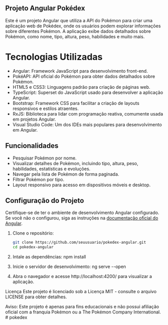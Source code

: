 ## Projeto Angular Pokédex

Este é um projeto Angular que utiliza a API do Pokémon para criar uma aplicação web de Pokédex, onde os usuários podem explorar informações sobre diferentes Pokémon. A aplicação exibe dados detalhados sobre Pokémon, como nome, tipo, altura, peso, habilidades e muito mais.

# Tecnologias Utilizadas

- Angular: Framework JavaScript para desenvolvimento front-end.
- PokéAPI: API oficial do Pokémon para obter dados detalhados sobre Pokémon.
- HTML5 e CSS3: Linguagens padrão para criação de páginas web.
- TypeScript: Superset do JavaScript usado para desenvolver a aplicação Angular.
- Bootstrap: Framework CSS para facilitar a criação de layouts responsivos e estilos atraentes.
- RxJS: Biblioteca para lidar com programação reativa, comumente usada em projetos Angular.
- Visual Studio Code: Um dos IDEs mais populares para desenvolvimento em Angular.

## Funcionalidades

- Pesquisar Pokémon por nome.
- Visualizar detalhes de Pokémon, incluindo tipo, altura, peso, habilidades, estatísticas e evoluções.
- Navegar pela lista de Pokémon de forma paginada.
- Filtrar Pokémon por tipo.
- Layout responsivo para acesso em dispositivos móveis e desktop.

## Configuração do Projeto

Certifique-se de ter o ambiente de desenvolvimento Angular configurado. Se você não o configurou, siga as instruções na [documentação oficial do Angular](https://angular.io/guide/setup-local).

1. Clone o repositório:

   ```bash
   git clone https://github.com/seuusuario/pokedex-angular.git
   cd pokedex-angular

2. Intale as dependências:
npm install

3. Inicie o servidor de desenvolvimento:
ng serve --open

4. Abra o navegador e acesse http://localhost:4200/ para visualizar a aplicação.


Licença
Este projeto é licenciado sob a Licença MIT - consulte o arquivo LICENSE para obter detalhes.


Aviso: Este projeto é apenas para fins educacionais e não possui afiliação oficial com a franquia Pokémon ou a The Pokémon Company International.
#   p o k e d e x  
 